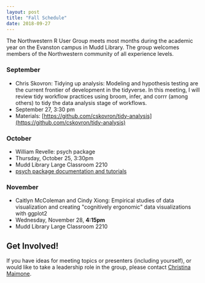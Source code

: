 ```yaml
---
layout: post
title: "Fall Schedule"
date: 2018-09-27
---
```


The Northwestern R User Group meets most months during the academic year on the Evanston campus in Mudd Library.  The group welcomes members of the Northwestern community of all experience levels. 

### September
- Chris Skovron: Tidying up analysis: Modeling and hypothesis testing are the current frontier of development in the tidyverse. In this meeting, I will review tidy workflow practices using broom, infer, and corrr (among others) to tidy the data analysis stage of workflows. 
- September 27, 3:30 pm
- Materials: [https://github.com/cskovron/tidy-analysis](https://github.com/cskovron/tidy-analysis)

### October
- William Revelle: psych package
- Thursday, October 25, 3:30pm
- Mudd Library Large Classroom 2210
- [psych package documentation and tutorials](http://personality-project.org/r/psych/) 

### November
- Caitlyn McColeman and Cindy Xiong: Empirical studies of data visualization and creating "cognitively ergonomic" data visualizations with ggplot2
- Wednesday, November 28, **4:15pm**
- Mudd Library Large Classroom 2210

## Get Involved!

If you have ideas for meeting topics or presenters (including yourself), or would like to take a leadership role in the group, please contact [Christina Maimone](mailto:christina.maimone@northwestern.edu).
